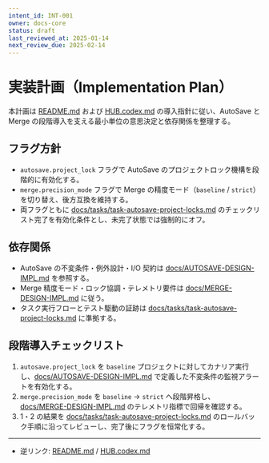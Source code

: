 ```yaml
---
intent_id: INT-001
owner: docs-core
status: draft
last_reviewed_at: 2025-01-14
next_review_due: 2025-02-14
---
```


# 実装計画（Implementation Plan）

本計画は [README.md](../README.md) および [HUB.codex.md](../HUB.codex.md) の導入指針に従い、AutoSave と Merge の段階導入を支える最小単位の意思決定と依存関係を整理する。

## フラグ方針

- `autosave.project_lock` フラグで AutoSave のプロジェクトロック機構を段階的に有効化する。
- `merge.precision_mode` フラグで Merge の精度モード（`baseline` / `strict`）を切り替え、後方互換を維持する。
- 両フラグともに [docs/tasks/task-autosave-project-locks.md](tasks/task-autosave-project-locks.md) のチェックリスト完了を有効化条件とし、未完了状態では強制的にオフ。

## 依存関係

- AutoSave の不変条件・例外設計・I/O 契約は [docs/AUTOSAVE-DESIGN-IMPL.md](AUTOSAVE-DESIGN-IMPL.md) を参照する。
- Merge 精度モード・ロック協調・テレメトリ要件は [docs/MERGE-DESIGN-IMPL.md](MERGE-DESIGN-IMPL.md) に従う。
- タスク実行フローとテスト駆動の証跡は [docs/tasks/task-autosave-project-locks.md](tasks/task-autosave-project-locks.md) に準拠する。

## 段階導入チェックリスト

1. `autosave.project_lock` を `baseline` プロジェクトに対してカナリア実行し、[docs/AUTOSAVE-DESIGN-IMPL.md](AUTOSAVE-DESIGN-IMPL.md) で定義した不変条件の監視アラートを有効化する。
2. `merge.precision_mode` を `baseline` → `strict` へ段階昇格し、[docs/MERGE-DESIGN-IMPL.md](MERGE-DESIGN-IMPL.md) のテレメトリ指標で回帰を確認する。
3. 1・2 の結果を [docs/tasks/task-autosave-project-locks.md](tasks/task-autosave-project-locks.md) のロールバック手順に沿ってレビューし、完了後にフラグを恒常化する。

---

- 逆リンク: [README.md](../README.md) / [HUB.codex.md](../HUB.codex.md)

